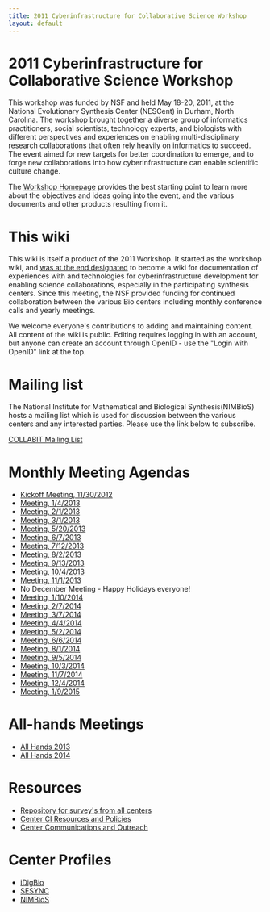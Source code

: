 ```yaml
---
title: 2011 Cyberinfrastructure for Collaborative Science Workshop
layout: default
---
```


# 2011 Cyberinfrastructure for Collaborative Science Workshop 

This workshop was funded by NSF and held May 18-20, 2011, at the National Evolutionary Synthesis Center (NESCent) in Durham, North Carolina. The workshop brought together a diverse group of informatics practitioners, social scientists, technology experts, and biologists with different perspectives and experiences on enabling multi-disciplinary research collaborations that often rely heavily on informatics to succeed.  The event aimed for new targets for better coordination to emerge, and to forge new collaborations into how cyberinfrastructure can enable scientific culture change.

The [Workshop Homepage](2011_Workshop.html) provides the best starting point to learn more about the objectives and ideas going into the event, and the various documents and other products resulting from it.

This wiki
=========

This wiki is itself a product of the 2011 Workshop. It started as the workshop wiki, and [was at the end designated](2011_Workshop/Day_3_Breakouts#Action_plan.html) to become a wiki for documentation of experiences with and technologies for cyberinfrastructure development for enabling science collaborations, especially in the participating synthesis centers. Since this meeting, the NSF provided funding for continued collaboration between the various Bio centers including monthly conference calls and yearly meetings. 

We welcome everyone's contributions to adding and maintaining content. All content of the wiki is public. Editing requires logging in with an account, but anyone can create an account through OpenID - use the "Login with OpenID" link at the top.

Mailing list
=============

The National Institute for Mathematical and Biological Synthesis(NIMBioS) hosts a mailing list which is used for discussion between the various centers and any interested parties. Please use the link below to subscribe.

[COLLABIT Mailing List](http://listserv.utk.edu/cgi-bin/wa?SUBED1=collabit&A=1) 

Monthly Meeting Agendas
=======================
+ [Kickoff Meeting, 11/30/2012](meeting-11-30-2012.html)
+ [Meeting, 1/4/2013](meeting-01-04-2013.html)
+ [Meeting, 2/1/2013](meeting-02-01-2013.html)
+ [Meeting, 3/1/2013](meeting-03-01-2013.html)
+ [Meeting, 5/20/2013](meeting-05-20-2013.html)
+ [Meeting, 6/7/2013](meeting-06-7-2013.html)
+ [Meeting, 7/12/2013](meeting-07-12-2013.html)
+ [Meeting, 8/2/2013](meeting-08-2-2013.html)
+ [Meeting, 9/13/2013](meeting-09-13-2012.html)
+ [Meeting, 10/4/2013](meeting-10-4-2013.html)
+ [Meeting, 11/1/2013](meeting-11-1-2013.html)
+ No December Meeting - Happy Holidays everyone!
+ [Meeting, 1/10/2014](meeting-1-10-2014.html)
+ [Meeting, 2/7/2014](meeting-2-7-2014.html)
+ [Meeting, 3/7/2014](meeting-3-7-2014.html)
+ [Meeting, 4/4/2014](meeting-4-4-2014.html)
+ [Meeting, 5/2/2014](meeting-5-2-2014.html)
+ [Meeting, 6/6/2014](meeting-6-6-2014.html)
+ [Meeting, 8/1/2014](meeting-8-1-2014.html)
+ [Meeting, 9/5/2014](meeting-9-5-2014.html)
+ [Meeting, 10/3/2014](meeting-10-3-2014.html)
+ [Meeting, 11/7/2014](meeting-11-7-2014.html)
+ [Meeting, 12/4/2014](meeting-12-4-2014.html)
+ [Meeting, 1/9/2015](meeting-1-9-2015.html)

All-hands Meetings
==================
* [All Hands 2013](all-hands-2013.html)
* [All Hands 2014](all-hands-2014.html)

Resources
==========
* [Repository for survey's from all centers](Surveys.html) 
* [Center CI Resources and Policies](resources_policies.html)
* [Center Communications and Outreach](comm_contacts.html)

Center Profiles
================
* [iDigBio](iDigBio_profile.html)
* [SESYNC](SESYNC_profile.html)
* [NIMBioS](NIMBioS_profile.html)